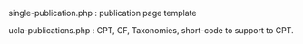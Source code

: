 single-publication.php : publication page template

ucla-publications.php : CPT, CF, Taxonomies, short-code to support to CPT.
